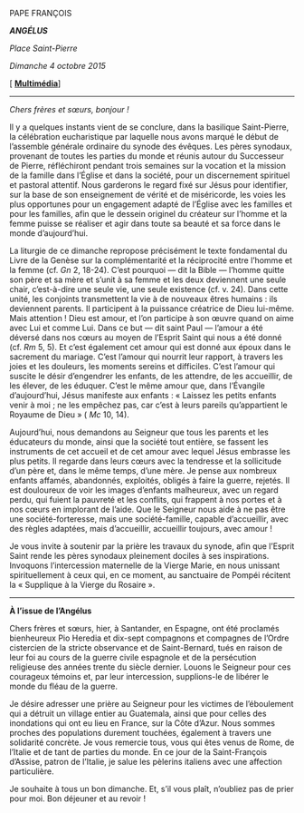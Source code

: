 PAPE FRANÇOIS

***ANGÉLUS***

*Place Saint-Pierre*

*Dimanche 4 octobre 2015*

[ **[Multimédia](http://w2.vatican.va/content/francesco/fr/events/event.dir.html/content/vaticanevents/fr/2015/10/4/angelus.html)**]

* * *

*Chers frères et sœurs, bonjour !*

Il y a quelques instants vient de se conclure, dans la basilique Saint-Pierre, la célébration eucharistique par laquelle nous avons marqué le début de l’assemble générale ordinaire du synode des évêques. Les pères synodaux, provenant de toutes les parties du monde et réunis autour du Successeur de Pierre, réfléchiront pendant trois semaines sur la vocation et la mission de la famille dans l’Église et dans la société, pour un discernement spirituel et pastoral attentif. Nous garderons le regard fixé sur Jésus pour identifier, sur la base de son enseignement de vérité et de miséricorde, les voies les plus opportunes pour un engagement adapté de l’Église avec les familles et pour les familles, afin que le dessein originel du créateur sur l’homme et la femme puisse se réaliser et agir dans toute sa beauté et sa force dans le monde d’aujourd’hui.

La liturgie de ce dimanche repropose précisément le texte fondamental du Livre de la Genèse sur la complémentarité et la réciprocité entre l’homme et la femme (cf. *Gn* 2, 18-24). C’est pourquoi — dit la Bible — l’homme quitte son père et sa mère et s’unit à sa femme et les deux deviennent une seule chair, c’est-à-dire une seule vie, une seule existence (cf. v. 24). Dans cette unité, les conjoints transmettent la vie à de nouveaux êtres humains : ils deviennent parents. Il participent à la puissance créatrice de Dieu lui-même. Mais attention ! Dieu est amour, et l’on participe à son œuvre quand on aime avec Lui et comme Lui. Dans ce but — dit saint Paul — l’amour a été déversé dans nos cœurs au moyen de l’Esprit Saint qui nous a été donné (cf. *Rm* 5, 5). Et c’est également cet amour qui est donné aux époux dans le sacrement du mariage. C’est l’amour qui nourrit leur rapport, à travers les joies et les douleurs, les moments sereins et difficiles. C’est l’amour qui suscite le désir d’engendrer les enfants, de les attendre, de les accueillir, de les élever, de les éduquer. C’est le même amour que, dans l’Évangile d’aujourd’hui, Jésus manifeste aux enfants : « Laissez les petits enfants venir à moi ; ne les empêchez pas, car c’est à leurs pareils qu’appartient le Royaume de Dieu » ( *Mc* 10, 14).

Aujourd’hui, nous demandons au Seigneur que tous les parents et les éducateurs du monde, ainsi que la société tout entière, se fassent les instruments de cet accueil et de cet amour avec lequel Jésus embrasse les plus petits. Il regarde dans leurs cœurs avec la tendresse et la sollicitude d’un père et, dans le même temps, d’une mère. Je pense aux nombreux enfants affamés, abandonnés, exploités, obligés à faire la guerre, rejetés. Il est douloureux de voir les images d’enfants malheureux, avec un regard perdu, qui fuient la pauvreté et les conflits, qui frappent à nos portes et à nos cœurs en implorant de l’aide. Que le Seigneur nous aide à ne pas être une société-forteresse, mais une société-famille, capable d’accueillir, avec des règles adaptées, mais d’accueillir, accueillir toujours, avec amour !

Je vous invite à soutenir par la prière les travaux du synode, afin que l’Esprit Saint rende les pères synodaux pleinement dociles à ses inspirations. Invoquons l’intercession maternelle de la Vierge Marie, en nous unissant spirituellement à ceux qui, en ce moment, au sanctuaire de Pompéi récitent la « Supplique à la Vierge du Rosaire ».

* * *

**À l’issue de l’Angélus**

Chers frères et sœurs, hier, à Santander, en Espagne, ont été proclamés bienheureux Pio Heredia et dix-sept compagnons et compagnes de l’Ordre cistercien de la stricte observance et de Saint-Bernard, tués en raison de leur foi au cours de la guerre civile espagnole et de la persécution religieuse des années trente du siècle dernier. Louons le Seigneur pour ces courageux témoins et, par leur intercession, supplions-le de libérer le monde du fléau de la guerre.

Je désire adresser une prière au Seigneur pour les victimes de l’éboulement qui a détruit un village entier au Guatemala, ainsi que pour celles des inondations qui ont eu lieu en France, sur la Côte d’Azur. Nous sommes proches des populations durement touchées, également à travers une solidarité concrète. Je vous remercie tous, vous qui êtes venus de Rome, de l’Italie et de tant de parties du monde. En ce jour de la Saint-François d’Assise, patron de l’Italie, je salue les pèlerins italiens avec une affection particulière.

Je souhaite à tous un bon dimanche. Et, s’il vous plaît, n’oubliez pas de prier pour moi. Bon déjeuner et au revoir !